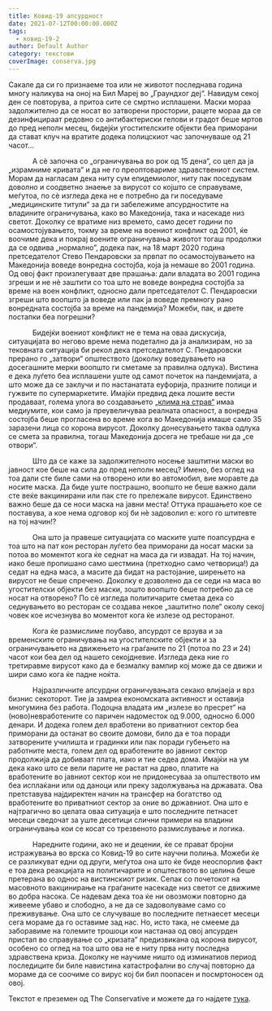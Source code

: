 ```yaml
---
title: Ковид-19 апсурдност
date: 2021-07-12T00:00:00.000Z
tags:
  - ковид-19-2
author: Default Author
category: текстови
coverImage: conserva.jpg
---
```


Сакале да си го признаеме тоа или не животот последнава година многу наликува на оној на Бил Мареј во „Граундхог деј“. Навидум секој ден се повторува, а притоа сите се смртно исплашени. Маски мораа задолжително да се носат во затворени простории, рацете мораа да се дезинфицираат редовно со антибактериски гелови и градот беше мртов до пред неполн месец, бидејќи угостителските објекти беа приморани да стават клуч на вратите додека полицскиот час започнуваше од 21 часот... 

            А сѐ започна со „ограничувања во рок од 15 дена“, со цел да ја „израмниме кривата“ и да не го преоптовариме здравствениот систем. Морам да нагласам дека ниту сум епидемиолог, ниту пак поседувам доволно и соодветно знаење за вирусот со којшто се справуваме, меѓутоа, по сѐ изгледа дека не е потребно да ги поседуваме „медицинските титули“ за да ги забележиме апсурдностите на владините ограничувања, како во Македонија, така и насекаде низ светот. Доколку се вратиме низ времето, само десет години по осамостојувањето, токму за време на воениот конфликт од 2001, ќе воочиме дека и покрај воените ограничувања животот тогаш продолжи да се одвива „нормално”, додека пак, на 18 март 2020 година претседателот Стево Пендаровски за првпат по осамостојувањето на Македонија воведе вонредна состојба, која ја немаше во 2001 година. Од овој факт произлегуваат две прашања: дали владата во 2001 година згреши и не нѐ заштити со тоа што не воведе вонредна состојба за време на воен конфликт, односно дали претседателот С. Пендаровски згреши што воопшто ја воведе или пак ја воведе премногу рано вонредната состојба за време на пандемија? Можеби, пак, и двете постапки беа погрешни? 

            Бидејќи воениот конфликт не е тема на оваа дискусија, ситуацијата во негово време нема подетално да ја анализирам, но за тековната ситуација би рекол дека претседателот С. Пендаровски прерано го „затвори“ општеството (доколку воведувањето на досегашните мерки воопшто ги сметаме за правилна одлука). Вистина е дека луѓето беа исплашени уште од самот почеток на пандемијата, а што може да се заклучи и по настанатата еуфорија, празните полици и гужвите по супермаркетите. Имајќи предвид дека лошите вести продаваат, голема улога во создавањето [„клима на страв“](https://fee.org/articles/ivy-league-study-shows-how-us-media-created-a-climate-of-fear-over-covid-19/) имаа медиумите, кои само ја преувеличуваа реалната опасност, а вонредна состојба беше прогласена во време кога во Македонија имаше само 35 заразени лица со корона вирусот. Доколку донесувањето таква одлука се смета за правилна, тогаш Македонија досега не требаше ни да „се отвори“.

            Што да се каже за задолжителното носење заштитни маски во јавност кое беше на сила до пред неполн месец? Имено, без оглед на тоа дали сте биле сами на отворено или во автомобил, вие моравте да носите маска. Да биде уште пострашно, воопшто не беше важно дали сте веќе вакцинирани или пак сте го прележале вирусот. Единствено важно беше да се носи маска на јавни места! Оттука прашањето кое се поставува, а кое нема одговор кој би нѐ задоволил е: кого го штитевте на тој начин!? 

            Она што ја правеше ситуацијата со маските уште поапсурдна е тоа што на пат кон ресторан луѓето беа приморани да носат маски за потоа во моментот кога ќе седнат на маса да ги извадат. На тој начин, иако беше пропишано само шестмина (претходно само четворица!) да седат на една маса, а масите да бидат на растојание, ширењето на вирусот не беше спречено. Доколку е дозволено да се седи на маса во угостителски објекти без маски, зошто воопшто беше потребно да се носат на отворено? По сѐ изгледа политичарите сметаа дека со седнувањето во ресторан се создава некое „заштитно поле“ околу секој човек кое исчезнува во моментот кога ќе излезе од ресторанот. 

            Кога ќе размислиме поубаво, апсурдот се врзува и за временските ограничувања на угостителските објекти и за ограничувањето на движењето на граѓаните по 21 (потоа по 23 и 24) часот кои беа дел од нашето секојдневие. Изгледа дека ние го третиравме вирусот како да е безмалку вампир кој може да се движи и шири само кога ќе падне ноќта. 

            Најразличните апсурдни ограничувањата секако влијаеја и врз бизнис секоторот. Тие ја замреа економската активност и оставија многумина без работа. Подоцна владата им „излезе во пресрет“ на (ново)невработените со паричен надоместок од 9.000, односно 6.000 денари. И додека голем дел вработени во приватниот сектор беа приморани да останат во своите домови, било да е тоа поради затворените училишта и градинки или пак поради губењето на работните места, голем дел од вработените во јавниот сектор продолжија да добиваат плата, иако и тие седеа дома. Имајќи на ум дека како што се вели парите не растат на дрво, платите на вработените во јавниот сектор кои не придонесуваа за општеството им беа исплаќани или од даноци или преку задолжувања на државата. Ова претставува најдиректен начин на трансфер на богатство од вработените во приватниот сектор за оние во државниот. Она што е најтрагично во целата оваа ситуација е што последните петнасет месеци сведочат за уште десетици слични примери на владини ограничувања кои се косат со трезвеното размислување и логика.

            Наредните години, ако не и децении, ќе се прават бројни истражувања во врска со Ковид-19 во сите научни полиња. Можеби ќе се разликуват едни од други, меѓутоа она што ќе биде неоспорлив факт е тоа дека реакцијата на политичарите и општеството во целина беше претерана во однос на вистинскиот ризик. Сепак со почетокот на масовното вакцинирање на граѓаните насекаде низ светот се движиме во добра насока. Се надевам дека тоа ќе ни овозможи повторно да живееме убаво и слободно, а не да се задоволуваме само со преживување. Она што се случуваше во последните петнаесет месеци сега мораме да го оставиме зад нас. Но, исто така, не смееме да заборавиме на големите трошоци кои настанаа од овој апсурден пристап во справување со „кризата“ предизвикана од корона вирусот, особено со оглед на тоа што ова не е ниту прва ниту последна здравствена криза. Доколку не научиме ништо од изминатиов период последиците би биле навистина катастрофални во случај повторно да мораме да се соочиме со вирус кој би бил поопасен и посмртоносен од овој. 

Текстот е преземен од The Conservative и можете да го најдете [тука](https://theconservative.online/article/kovid19-apsurdnost).
